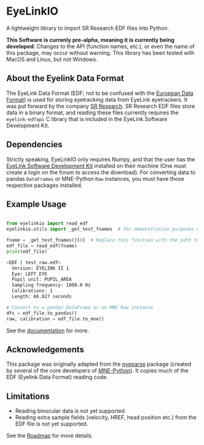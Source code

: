 # EyeLinkIO

A lightweight library to import SR Research EDF files into Python.

**This Software is currenly pre-alpha, meaning it is currently being developed**: Changes to the API (function names, etc.), or even the name of this package, may occur without warning. This library has been tested with MacOS and Linux, but not Windows.

## About the Eyelink Data Format

The EyeLink Data Format (EDF; not to be confused with the [European Data Format](<https://www.edfplus.info>)) is used for storing eyetracking data from EyeLink eyetrackers. It was put forward by the company [SR Research](<https://www.sr-research.com>). SR Research EDF files store data in a binary format, and reading these files currently requires the ``eyelink-edfapi`` C library that is included in the EyeLink Software Development Kit.

## Dependencies

Strictly speaking, EyeLinkIO only requires Numpy, and that the user has the [EyeLink Software Development Kit](<https://www.sr-research.com/support/forum-3.html>) installed on their machine (One must create a login on the forum to access the download). For converting data to pandas ``DataFrames`` or MNE-Python ``Raw`` instances, you must have those respective packages installed.

## Example Usage

```python

from eyelinkio import read_edf
eyelinkio.utils import _get_test_fnames  # for demonstration purposes only

fname = _get_test_fnames()[0]  # Replace this function with the path to your EDF file
edf_file = read_edf(fname)
print(edf_file)
```

```bash
<EDF | test_raw.edf> 
  Version: EYELINK II 1 
  Eye: LEFT_EYE 
  Pupil unit: PUPIL_AREA 
  Sampling frequency: 1000.0 Hz 
  Calibrations: 1 
  Length: 66.827 seconds 
```

```python
# Convert to a pandas DataFrame or an MNE Raw instance
dfs = edf_file.to_pandas()
raw, calibration = edf_file.to_mne()
```

See the [documentation](https://scott-huberty.github.io/eyelinkio/) for more.

## Acknowledgements

This package was originally adapted from the [pyeparse](<https://github.com/pyeparse/pyeparse>) package (created by several of the core developers of [MNE-Python](<https://mne.tools/dev/index.html>)). It copies much of the EDF (Eyelink Data Format) reading code.

## Limitations

- Reading binocular data is not yet supported
- Reading extra sample fields (velocity, HREF, head position etc.) from the EDF file is not yet supported.

See the [Roadmap](https://scott-huberty.github.io/eyelinkio/roadmap.html) for more details.
